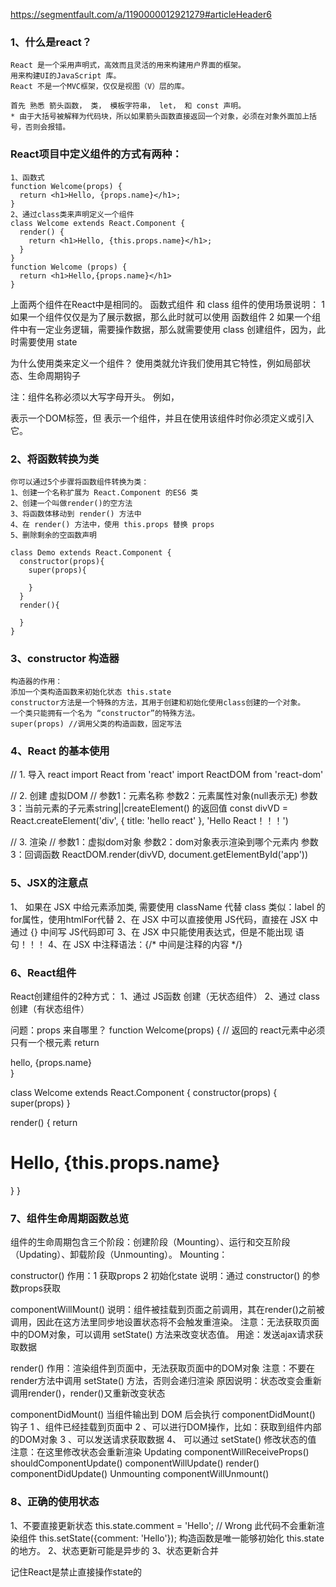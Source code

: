 https://segmentfault.com/a/1190000012921279#articleHeader6

### 1、什么是react？
    React 是一个采用声明式，高效而且灵活的用来构建用户界面的框架。
    用来构建UI的JavaScript 库。
    React 不是一个MVC框架，仅仅是视图（V）层的库。

    首先 熟悉 箭头函数， 类， 模板字符串， let， 和 const 声明。
    * 由于大括号被解释为代码块，所以如果箭头函数直接返回一个对象，必须在对象外面加上括号，否则会报错。

### React项目中定义组件的方式有两种：
    1、函数式
    function Welcome(props) {
      return <h1>Hello, {props.name}</h1>;
    }
    2、通过class类来声明定义一个组件
    class Welcome extends React.Component {
      render() {
        return <h1>Hello, {this.props.name}</h1>;
      }
    }
    function Welcome (props) {
      return <h1>Hello,{props.name}</h1>
    }    
上面两个组件在React中是相同的。
函数式组件 和 class 组件的使用场景说明：
1 如果一个组件仅仅是为了展示数据，那么此时就可以使用 函数组件
2 如果一个组件中有一定业务逻辑，需要操作数据，那么就需要使用 class 创建组件，因为，此时需要使用 state

为什么使用类来定义一个组件？
  使用类就允许我们使用其它特性，例如局部状态、生命周期钩子
    
注：组件名称必须以大写字母开头。
例如，<div /> 表示一个DOM标签，但 <Welcome /> 表示一个组件，并且在使用该组件时你必须定义或引入它。

### 2、将函数转换为类
    你可以通过5个步骤将函数组件转换为类：
    1、创建一个名称扩展为 React.Component 的ES6 类
    2、创建一个叫做render()的空方法
    3、将函数体移动到 render() 方法中
    4、在 render() 方法中，使用 this.props 替换 props
    5、删除剩余的空函数声明

    class Demo extends React.Component {
      constructor(props){
        super(props){

        }
      }
      render(){
        
      }
    }

### 3、constructor 构造器
    构造器的作用：
    添加一个类构造函数来初始化状态 this.state
    constructor方法是一个特殊的方法，其用于创建和初始化使用class创建的一个对象。
    一个类只能拥有一个名为 “constructor”的特殊方法。
    super(props) //调用父类的构造函数，固定写法

### 4、React 的基本使用
  // 1. 导入 react
  import React from 'react'
  import ReactDOM from 'react-dom'

  // 2. 创建 虚拟DOM
  // 参数1：元素名称  参数2：元素属性对象(null表示无)  参数3：当前元素的子元素string||createElement() 的返回值
  const divVD = React.createElement('div', {
      title: 'hello react'
  }, 'Hello React！！！')

  // 3. 渲染
  // 参数1：虚拟dom对象  参数2：dom对象表示渲染到哪个元素内 参数3：回调函数
  ReactDOM.render(divVD, document.getElementById('app'))

### 5、JSX的注意点
  1、 如果在 JSX 中给元素添加类, 需要使用 className 代替 class
  类似：label 的 for属性，使用htmlFor代替
  2、在 JSX 中可以直接使用 JS代码，直接在 JSX 中通过 {} 中间写 JS代码即可
  3、在 JSX 中只能使用表达式，但是不能出现 语句！！！
  4、在 JSX 中注释语法：{/* 中间是注释的内容 */}

### 6、React组件
  React创建组件的2种方式：
  1、通过 JS函数 创建（无状态组件）
  2、通过 class 创建（有状态组件）

问题：props 来自哪里？
function Welcome(props) {
  // 返回的 react元素中必须只有一个根元素
  return <div>hello, {props.name}</div>
}

class Welcome extends React.Component {
  constructor(props) {
    super(props)
  }

  render() {
    return <h1>Hello, {this.props.name}</h1>
  }
}

### 7、组件生命周期函数总览
组件的生命周期包含三个阶段：创建阶段（Mounting）、运行和交互阶段（Updating）、卸载阶段（Unmounting）。
Mounting：

constructor() 
作用：1 获取props 2 初始化state
说明：通过 constructor() 的参数props获取

componentWillMount() 
说明：组件被挂载到页面之前调用，其在render()之前被调用，因此在这方法里同步地设置状态将不会触发重渲染。
注意：无法获取页面中的DOM对象，可以调用 setState() 方法来改变状态值。
用途：发送ajax请求获取数据

render() 
作用：渲染组件到页面中，无法获取页面中的DOM对象
注意：不要在render方法中调用 setState() 方法，否则会递归渲染
原因说明：状态改变会重新调用render()，render()又重新改变状态

componentDidMount() 当组件输出到 DOM 后会执行 componentDidMount() 钩子
  1 、组件已经挂载到页面中
  2 、可以进行DOM操作，比如：获取到组件内部的DOM对象
  3 、可以发送请求获取数据
  4、 可以通过 setState() 修改状态的值
注意：在这里修改状态会重新渲染
Updating
componentWillReceiveProps() 
shouldComponentUpdate() 
componentWillUpdate() 
render() 
componentDidUpdate()
Unmounting
componentWillUnmount()

### 8、正确的使用状态
  1、不要直接更新状态
this.state.comment = 'Hello'; // Wrong  此代码不会重新渲染组件
this.setState({comment: 'Hello'}); 构造函数是唯一能够初始化 this.state 的地方。
  2、状态更新可能是异步的
  3、状态更新合并

  记住React是禁止直接操作state的